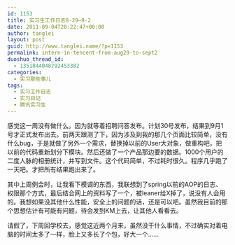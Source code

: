 ```yaml
---
id: 1153
title: 实习生工作日志8-29—9-2
date: 2011-09-04T20:22:47+00:00
author: tanglei
layout: post
guid: http://www.tanglei.name/?p=1153
permalink: intern-in-tencent-from-aug29-to-sept2
duoshuo_thread_id:
  - 1351844048792453382
categories:
  - 实习那些事儿
tags:
  - 实习工作日志
  - 实习日记
  - 腾讯实习生
---
```

感觉这一周没有做什么。因为就等着招聘问答发布。计划30号发布，结果到9月1号才正式发布出去。前两天跟测了下，因为涉及到我的那几个页面比较简单，没有什么bug，于是就做了另外一个需求，替换掉以前的User大对象，做重构吧，把以前的代码重新划分下模块。然后还做了一个产品那边要的数据。1000个用户的二度人脉的相册统计，并写到文件。这个代码简单，不过耗时很久。程序几乎跑了一天吧。才把所有结果跑出来了。

其中上周例会时，让我看下模调的东西，我联想到了spring以前的AOP的日志、权限那个方式，最后结合网上的资料写了一个，被leaner给X掉了，说没有人会用的。我想如果没其他什么性能，安全上的问题的话，还是可以吧。虽然我目前的那个思想估计有可能有问题，待会发到KM上去，让其他人看看去。

请假了，下周回学校去，感觉这近两个月来，虽然没干什么事情，不过确实对着电脑的时间太多了一样，脸上又多长了个包，好大一个……
